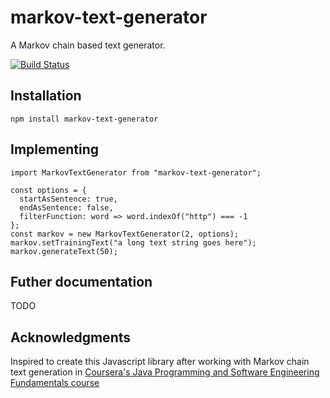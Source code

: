 # markov-text-generator
A Markov chain based text generator.

[![Build Status](https://travis-ci.org/emmaBocuma/markov-text-generator.svg?branch=master)](https://travis-ci.org/emmaBocuma/markov-text-generator)

## Installation

    npm install markov-text-generator

## Implementing

    
    import MarkovTextGenerator from "markov-text-generator";

    const options = {
      startAsSentence: true,
      endAsSentence: false,
      filterFunction: word => word.indexOf("http") === -1
    };
    const markov = new MarkovTextGenerator(2, options);
    markov.setTrainingText("a long text string goes here");
    markov.generateText(50);

## Futher documentation

TODO


## Acknowledgments

Inspired to create this Javascript library after working with Markov chain text generation in [Coursera's Java Programming and Software Engineering Fundamentals course](https://www.coursera.org/specializations/java-programming)
